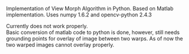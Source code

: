 Implementation of View Morph Algorithm in Python.  Based on Matlab implementation.
Uses numpy 1.6.2 and opencv-python 2.4.3

Currently does not work properly.  
Basic conversion of matlab code to python is done, however, still needs grounding points for overlay of image between two
warps.  As of now the two warped images cannot overlay properly.
